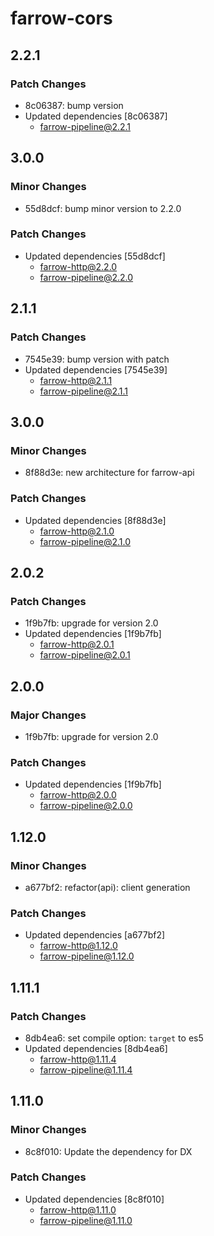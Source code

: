 # farrow-cors

## 2.2.1

### Patch Changes

- 8c06387: bump version
- Updated dependencies [8c06387]
  - farrow-pipeline@2.2.1

## 3.0.0

### Minor Changes

- 55d8dcf: bump minor version to 2.2.0

### Patch Changes

- Updated dependencies [55d8dcf]
  - farrow-http@2.2.0
  - farrow-pipeline@2.2.0

## 2.1.1

### Patch Changes

- 7545e39: bump version with patch
- Updated dependencies [7545e39]
  - farrow-http@2.1.1
  - farrow-pipeline@2.1.1

## 3.0.0

### Minor Changes

- 8f88d3e: new architecture for farrow-api

### Patch Changes

- Updated dependencies [8f88d3e]
  - farrow-http@2.1.0
  - farrow-pipeline@2.1.0

## 2.0.2

### Patch Changes

- 1f9b7fb: upgrade for version 2.0
- Updated dependencies [1f9b7fb]
  - farrow-http@2.0.1
  - farrow-pipeline@2.0.1

## 2.0.0

### Major Changes

- 1f9b7fb: upgrade for version 2.0

### Patch Changes

- Updated dependencies [1f9b7fb]
  - farrow-http@2.0.0
  - farrow-pipeline@2.0.0

## 1.12.0

### Minor Changes

- a677bf2: refactor(api): client generation

### Patch Changes

- Updated dependencies [a677bf2]
  - farrow-http@1.12.0
  - farrow-pipeline@1.12.0

## 1.11.1

### Patch Changes

- 8db4ea6: set compile option: `target` to es5
- Updated dependencies [8db4ea6]
  - farrow-http@1.11.4
  - farrow-pipeline@1.11.4

## 1.11.0

### Minor Changes

- 8c8f010: Update the dependency for DX

### Patch Changes

- Updated dependencies [8c8f010]
  - farrow-http@1.11.0
  - farrow-pipeline@1.11.0
